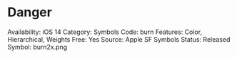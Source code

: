 # Danger

Availability: iOS 14
Category: Symbols
Code: burn
Features: Color, Hierarchical, Weights
Free: Yes
Source: Apple SF Symbols
Status: Released
Symbol: burn2x.png